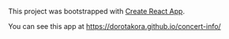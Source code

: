 This project was bootstrapped with [Create React App](https://github.com/facebook/create-react-app).

You can see this app at https://dorotakora.github.io/concert-info/
